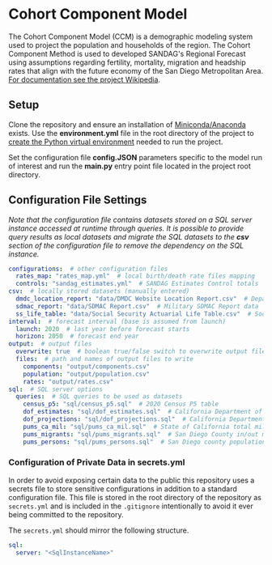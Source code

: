 # Cohort Component Model

The Cohort Component Model (CCM) is a demographic modeling system used to project the population and households of the region. The Cohort Component Method is used to developed SANDAG's Regional Forecast using assumptions regarding fertility, mortality, migration and headship rates that align with the future economy of the San Diego Metropolitan Area. [For documentation see the project Wikipedia](https://github.com/SANDAG/Cohort-Component-Model/wiki).

## Setup
Clone the repository and ensure an installation of [Miniconda/Anaconda](https://docs.conda.io/projects/miniconda/en/latest/) exists. Use the **environment.yml** file in the root directory of the project to [create the Python virtual environment](https://docs.conda.io/projects/conda/en/4.6.1/user-guide/tasks/manage-environments.html#creating-an-environment-from-an-environment-yml-file) needed to run the project.

Set the configuration file **config.JSON** parameters specific to the model run of interest and run the **main.py** entry point file located in the project root directory.

## Configuration File Settings
*Note that the configuration file contains datasets stored on a SQL server instance accessed at runtime through queries. It is possible to provide query results as local datasets and migrate the SQL datasets to the **csv** section of the configuration file to remove the dependency on the SQL instance.*
```yaml
configurations:  # other configuration files
  rates_map: "rates_map.yml"  # local birth/death rate files mapping
  controls: "sandag_estimates.yml"  # SANDAG Estimates Control totals
csv:  # locally stored datasets (manually entered)
  dmdc_location_report: "data/DMDC Website Location Report.csv"  # Department of Defense DMDC Report data
  sdmac_report: "data/SDMAC Report.csv"  # Military SDMAC Report data
  ss_life_table: "data/Social Security Actuarial Life Table.csv"  # Social Security Life Table data
interval:  # forecast interval (base is assumed from launch)
  launch: 2020  # last year before forecast starts
  horizon: 2050  # forecast end year
output:  # output files
  overwrite: true  # boolean true/false switch to overwrite output files
  files:  # path and names of output files to write
    components: "output/components.csv"
    population: "output/population.csv"
    rates: "output/rates.csv"
sql:  # SQL server options
  queries:  # SQL queries to be used as datasets
    census_p5: "sql/census_p5.sql"  # 2020 Census P5 table
    dof_estimates: "sql/dof_estimates.sql"  # California Department of Finance Estimates
    dof_projections: "sql/dof_projections.sql"  # California Department of Finance Projections
    pums_ca_mil: "sql/pums_ca_mil.sql"  # State of California total military population
    pums_migrants: "sql/pums_migrants.sql"  # San Diego County in/out migration
    pums_persons: "sql/pums_persons.sql"  # San Diego county population
```

### Configuration of Private Data in secrets.yml
In order to avoid exposing certain data to the public this repository uses a secrets file to store sensitive configurations in addition to a standard configuration file. This file is stored in the root directory of the repository as `secrets.yml` and is included in the `.gitignore` intentionally to avoid it ever being committed to the repository.

The `secrets.yml` should mirror the following structure.

```yaml
sql:
  server: "<SqlInstanceName>"
```
